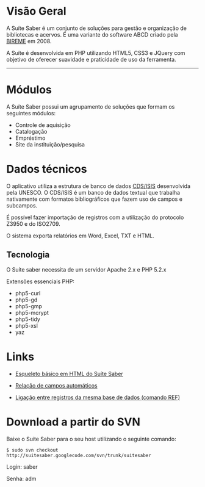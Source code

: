# Visão Geral #
A Suíte Saber é um conjunto de soluções para gestão e organização de bibliotecas e acervos. É uma variante do software ABCD criado pela [BIREME](http://.bireme.br) em 2008.

A Suíte é desenvolvida em PHP utilizando HTML5, CSS3 e JQuery com objetivo de oferecer suavidade e praticidade de uso da ferramenta.


---


# Módulos #
A Suíte Saber possui um agrupamento de soluções que formam os seguintes módulos:

  * Controle de aquisição
  * Catalogação
  * Empréstimo
  * Site da instituição/pesquisa

# Dados técnicos #

O aplicativo utiliza a estrutura de banco de dados [CDS/ISIS](http://oraculo.inf.br/index.php?title=CDS/ISIS) desenvolvida pela UNESCO. O CDS/ISIS é um banco de dados textual que trabalha nativamente com formatos bibliográficos que fazem uso de campos e subcampos.

É possível fazer importação de registros com a utilização do protocolo Z3950 e do ISO2709.

O sistema exporta relatórios em Word, Excel, TXT e HTML.

## Tecnologia ##

O Suíte saber necessita de um servidor Apache 2.x e PHP 5.2.x

Extensões essenciais PHP:

  * php5-curl
  * php5-gd
  * php5-gmp
  * php5-mcrypt
  * php5-tidy
  * php5-xsl
  * yaz


# Links #

  * [Esqueleto básico em HTML do Suíte Saber](https://docs.google.com/document/pub?id=1QrRvqc8g6uE0NNVLv2xTAP4HWE7PojeXYSA12Xh9vmw")

  * [Relação de campos automáticos](https://docs.google.com/spreadsheet/pub?key=0AkPvjw8N5ATwdE5vZkxNVjJXODN0OGhtbG1yU2g3OXc&single=true&gid=0&output=html)

  * [Ligação entre registros da mesma base de dados (comando REF)](https://docs.google.com/document/pub?id=1FPdC-NHesRPfZm_7Z5G1ZFKuuzbRnVJ_LJxA0pEiNZ0)

# Download a partir do SVN #

Baixe o Suíte Saber para o seu host utilizando o seguinte comando:

```
$ sudo svn checkout http://suitesaber.googlecode.com/svn/trunk/suitesaber
```

Login: saber

Senha: adm